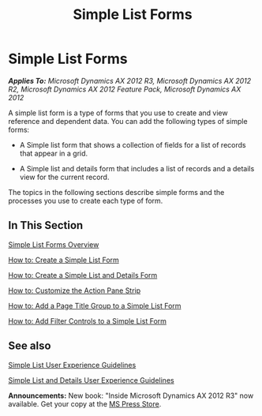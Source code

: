 ﻿---
title: Simple List Forms
TOCTitle: Simple List Forms
ms:assetid: a6800a56-19ca-466c-90f6-3a67374535cc
ms:mtpsurl: https://msdn.microsoft.com/en-us/library/Hh538485(v=AX.60)
ms:contentKeyID: 39508918
ms.date: 05/18/2015
mtps_version: v=AX.60
---

# Simple List Forms 


_**Applies To:** Microsoft Dynamics AX 2012 R3, Microsoft Dynamics AX 2012 R2, Microsoft Dynamics AX 2012 Feature Pack, Microsoft Dynamics AX 2012_

A simple list form is a type of forms that you use to create and view reference and dependent data. You can add the following types of simple forms:

  - A Simple list form that shows a collection of fields for a list of records that appear in a grid.

  - A Simple list and details form that includes a list of records and a details view for the current record.

The topics in the following sections describe simple forms and the processes you use to create each type of form.

## In This Section

[Simple List Forms Overview](simple-list-forms-overview.md)

[How to: Create a Simple List Form](how-to-create-a-simple-list-form.md)

[How to: Create a Simple List and Details Form](how-to-create-a-simple-list-and-details-form.md)

[How to: Customize the Action Pane Strip](how-to-customize-the-action-pane-strip.md)

[How to: Add a Page Title Group to a Simple List Form](how-to-add-a-page-title-group-to-a-simple-list-form.md)

[How to: Add Filter Controls to a Simple List Form](how-to-add-filter-controls-to-a-simple-list-form.md)

## See also

[Simple List User Experience Guidelines](simple-list-user-experience-guidelines.md)

[Simple List and Details User Experience Guidelines](simple-list-and-details-user-experience-guidelines.md)

  
**Announcements:** New book: "Inside Microsoft Dynamics AX 2012 R3" now available. Get your copy at the [MS Press Store](https://www.microsoftpressstore.com/store/inside-microsoft-dynamics-ax-2012-r3-9780735685109).

